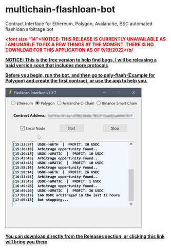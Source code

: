# multichain-flashloan-bot
Contract Interface for Ethereum, Polygon, Avalanche, BSC automated flashloan arbitrage bot

<b><p style="color:red"><font size "14">NOTICE: THIS RELEASE IS CURRENTLY UNAVAILABLE AS I AM UNABLE TO FIX A FEW THINGS AT THE MOMENT. THERE IS NO DOWNLOAD FOR THIS APPLICATION AS OF 9/19/2022</b/</u></font></p>

<b><u>NOTICE: This is the free version to help find bugs, I will be releasing a paid version soon that includes more protocols</b>

Before you begin, run the bot, and then go to [poly-flash](https://github.com/yuichiroaoki/poly-flash) (Example for Polygon) and create the first contract, or use the app to help you.

![bot_example](https://raw.githubusercontent.com/JackRussel77/multichain-flashloan-bot/main/bot_example.png)


You can download directly from the Releases section, or [clicking this link will bring you there](https://github.com/JackRussel77/multichain-flashloan-bot/releases/tag/flashloan)
